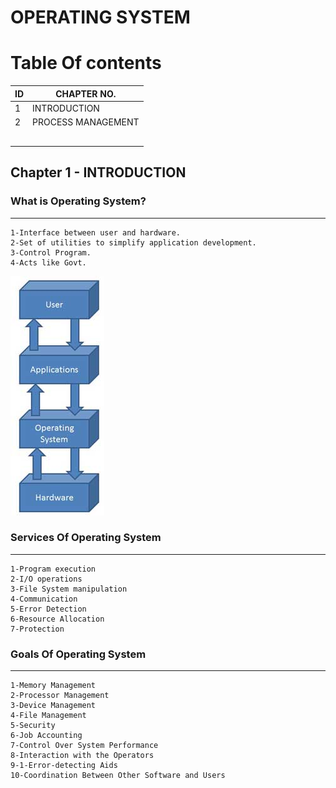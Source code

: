 
# OPERATING SYSTEM

# Table Of contents
| ID  | CHAPTER NO.        |
| --- | ------------------ |
| 1   | INTRODUCTION       |
| 2   | PROCESS MANAGEMENT |
|     |                    |
|     |                    |
|     |                    |
|     |                    |
|     |                    |

## Chapter 1 - INTRODUCTION

### What is Operating System?
-----------------------------
```
1-Interface between user and hardware.
2-Set of utilities to simplify application development.
3-Control Program.
4-Acts like Govt.
```
![os layout](https://github.com/hacker-404-error/Operating_System/blob/main/images/os%20layout.jpg)

### Services Of Operating System
--------------------------------
```
1-Program execution
2-I/O operations
3-File System manipulation
4-Communication
5-Error Detection
6-Resource Allocation
7-Protection
```
### Goals Of Operating System
------------------
```
1-Memory Management
2-Processor Management 
3-Device Management 
4-File Management 
5-Security 
6-Job Accounting 
7-Control Over System Performance 
8-Interaction with the Operators 
9-1-Error-detecting Aids 
10-Coordination Between Other Software and Users 
```
